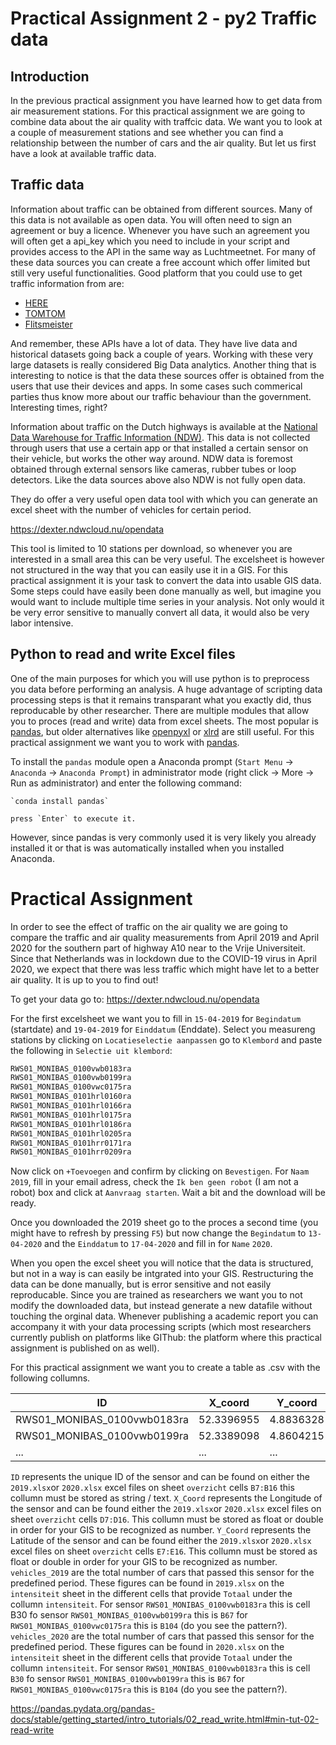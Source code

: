 # Practical Assignment 2 - py2 Traffic data

## Introduction

In the previous practical assignment you have learned how to get data from air measurement stations. For this practical assignment we are going to combine data about the air quality with traffcic data. We want you to look at a couple of measurement stations and see whether you can find a relationship between the number of cars and the air quality. But let us first have a look at available traffic data.  

## Traffic data

Information about traffic can be obtained from different sources. Many of this data is not available as open data. You will often need to sign an agreement or buy a licence. Whenever you have such an agreement you will often get a api_key which you need to include in your script and provides access to the API in the same way as Luchtmeetnet. For many of these data sources you can create a free account which offer limited but still very useful functionalities. Good platform that you could use to get traffic information from are:

 - [HERE](https://www.developer.here.com/documentation/traffic/dev_guide/topics/what-is.html) 
 - [TOMTOM](https://developer.tomtom.com/)
 - [Flitsmeister](https://www.flitsmeister.nl/fcd.html) 

And remember, these APIs have a lot of data. They have live data and historical datasets going back a couple of years. Working with these very large datasets is really considered Big Data analytics. Another thing that is interesting to notice is that the data these sources offer is obtained from the users that use their devices and apps. In some cases  such commerical parties thus know more about our traffic behaviour than the government. Interesting times, right?   

Information about traffic on the Dutch highways is available at the [National Data Warehouse for Traffic Information (NDW)](https://www.ndw.nu/en/). This data is not collected through users that use a certain app or that installed a certain sensor on their vehicle, but works the other way around. NDW data is foremost obtained through external sensors like cameras, rubber tubes or loop detectors. Like the data sources above also NDW is not fully open data. 

They do offer a very useful open data tool with which you can generate an excel sheet with the number of vehicles for certain period. 

https://dexter.ndwcloud.nu/opendata

This tool is limited to 10 stations per download, so whenever you are interested in a small area this can be very useful. The excelsheet is however not structured in the way that you can easily use it in a GIS. For this practical assignment it is your task to convert the data into usable GIS data. Some steps could have easily been done manually as well, but imagine you would want to include multiple time series in your analysis. Not only would it be very error sensitive to manually convert all data, it would also be very labor intensive.

## Python to read and write Excel files
One of the main purposes for which you will use python is to preprocess you data before performing an analysis. A huge advantage of scripting data processing steps is that it remains transparant what you exactly did, thus reproducable by other researcher. There are multiple modules that allow you to proces (read and write) data from excel sheets. The most popular is [pandas](https://pandas.pydata.org/pandas-docs/stable/index.html), but older alternatives like [openpyxl](https://openpyxl.readthedocs.io/en/stable/) or [xlrd](https://xlrd.readthedocs.io/en/latest/) are still useful. For this practical assignment we want you to work with [pandas](https://pandas.pydata.org/pandas-docs/stable/index.html).

To install the `pandas` module open a Anaconda prompt (`Start Menu` -> `Anaconda` -> `Anaconda Prompt`) in administrator mode (right click -> More -> Run as administrator) and enter the following command:

    `conda install pandas`

    press `Enter` to execute it.

However, since pandas is very commonly used it is very likely you already installed it or that is was automatically installed when you installed Anaconda.


# Practical Assignment

In order to see the effect of traffic on the air quality we are going to compare the traffic and air quality measurements from April 2019 and April 2020 for the southern part of highway A10 near to the Vrije Universiteit. Since that Netherlands was in lockdown due to the COVID-19 virus in April 2020, we expect that there was less traffic which might have let to a better air quality. It is up to you to find out! 

To get your data go to: https://dexter.ndwcloud.nu/opendata

For the first excelsheet we want you to fill in `15-04-2019` for `Begindatum` (startdate) and `19-04-2019` for `Einddatum` (Enddate). Select you measureng stations by clicking on `Locatieselectie aanpassen` go to `Klembord` and paste the following in `Selectie uit klembord`:

```python
RWS01_MONIBAS_0100vwb0183ra
RWS01_MONIBAS_0100vwb0199ra
RWS01_MONIBAS_0100vwc0175ra
RWS01_MONIBAS_0101hrl0160ra
RWS01_MONIBAS_0101hrl0166ra
RWS01_MONIBAS_0101hrl0175ra
RWS01_MONIBAS_0101hrl0186ra
RWS01_MONIBAS_0101hrl0205ra
RWS01_MONIBAS_0101hrr0171ra
RWS01_MONIBAS_0101hrr0209ra
```

Now click on `+Toevoegen` and confirm by clicking on `Bevestigen`. For `Naam` `2019`, fill in your email adress, check the `Ik ben geen robot` (I am not a robot) box and click at `Aanvraag starten`. Wait a bit and the download will be ready. 

Once you downloaded the 2019 sheet go to the proces a second time (you might have to refresh by pressing `F5`) but now change the `Begindatum` to `13-04-2020` and the `Einddatum` to `17-04-2020` and fill in for `Name` `2020`. 

When you open the excel sheet you will notice that the data is structured, but not in a way is can easily be intgrated into your GIS. Restructuring the data can be done manually, but is error sensitive and not easily reproducable. Since you are trained as researchers we want you to not modify the downloaded data, but instead generate a new datafile without touching the orginal data. Whenever publishing a academic report you can accompany it with your data processing scripts (which most researchers currently publish on platforms like GIThub: the platform where this practical assignment is published on as well). 

For this practical assignment we want you to create a table as .csv with the following collumns.

| ID | X_coord | Y_coord | vehicles_2019 | vehicles_2020 |
| --------------- | --------------- | --------------- | --------------- | --------------- |
| RWS01_MONIBAS_0100vwb0183ra | 52.3396955| 4.8836328 |  13956.1 | 5816.5 |
| RWS01_MONIBAS_0100vwb0199ra | 52.3389098| 4.8604215 |  20715.5 | 9487.2 |
| ... | ... | ... | ... | ... |

`ID` represents the unique ID of the sensor and can be found on either the `2019.xlsx`or `2020.xlsx` excel files on sheet `overzicht` cells `B7:B16` this collumn must be stored as string / text.
`X_Coord` represents the Longitude of the sensor and can be found either the `2019.xlsx`or `2020.xlsx` excel files on sheet `overzicht` cells `D7:D16`. This collumn must be stored as float or double in order for your GIS to be recognized as number.
`Y_Coord` represents the Latitude of the sensor and can be found either the `2019.xlsx`or `2020.xlsx` excel files on sheet `overzicht` cells `E7:E16`. This collumn must be stored as float or double in order for your GIS to be recognized as number.
`vehicles_2019` are the total number of cars that passed this sensor for the predefined period. These figures can be found in `2019.xlsx` on the `intensiteit` sheet in the different cells that provide `Totaal` under the collumn `intensiteit`. For sensor `RWS01_MONIBAS_0100vwb0183ra` this is cell B30 fo sensor `RWS01_MONIBAS_0100vwb0199ra` this is `B67` for `RWS01_MONIBAS_0100vwc0175ra` this is `B104` (do you see the pattern?).
`vehicles_2020` are the total number of cars that passed this sensor for the predefined period. These figures can be found in `2020.xlsx` on the `intensiteit` sheet in the different cells that provide `Totaal` under the collumn `intensiteit`. For sensor `RWS01_MONIBAS_0100vwb0183ra` this is cell `B30` fo sensor `RWS01_MONIBAS_0100vwb0199ra` this is `B67` for `RWS01_MONIBAS_0100vwc0175ra` this is `B104` (do you see the pattern?).








https://pandas.pydata.org/pandas-docs/stable/getting_started/intro_tutorials/02_read_write.html#min-tut-02-read-write









